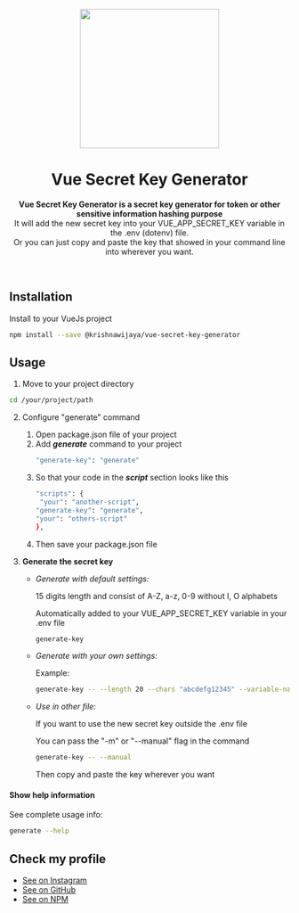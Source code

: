 <p align="center">
  <img width="250" src="https://upload.wikimedia.org/wikipedia/commons/thumb/9/95/Vue.js_Logo_2.svg/1200px-Vue.js_Logo_2.svg.png">
</p>
<h1 align="center"> Vue Secret Key Generator </h1>
<p align="center">
  <b>Vue Secret Key Generator is a secret key generator for token or other sensitive information hashing purpose</b>
  <br>
  It will add the new secret key into your VUE_APP_SECRET_KEY variable in the .env (dotenv) file.
  <br>
  Or you can just copy and paste the key that showed in your command line into wherever you want.
</p>

<br>

## Installation

Install to your VueJs project

```bash
npm install --save @krishnawijaya/vue-secret-key-generator
```

## Usage

1. Move to your project directory

```bash
cd /your/project/path
```

2. Configure "generate" command

   1. Open package.json file of your project
   2. Add **_generate_** command to your project
      ```bash
      "generate-key": "generate"
      ```
   3. So that your code in the **_script_** section looks like this
      ```bash
      "scripts": {
       "your": "another-script",
      "generate-key": "generate",
      "your": "others-script"
      },
      ```
   4. Then save your package.json file

3. **Generate the secret key**

   - *Generate with default settings:*

     15 digits length and consist of A-Z, a-z, 0-9 without I, O alphabets

     Automatically added to your VUE_APP_SECRET_KEY variable in your .env file

     ```bash
     generate-key
     ```

   - *Generate with your own settings:*

     Example:

     ```bash
     generate-key -- --length 20 --chars "abcdefg12345" --variable-name "YOUR_CUSTOM_VARIABLE_NAME"
     ```

   - *Use in other file:*

     If you want to use the new secret key outside the .env file

     You can pass the "-m" or "--manual" flag in the command

     ```bash
     generate-key -- --manual
     ```

     Then copy and paste the key wherever you want

#### Show help information

See complete usage info:

```bash
generate --help
```

## Check my profile

- [See on Instagram](https://instagram.com/krishnawijayaaa)
- [See on GitHub](https://github.com/krishnawijaya)
- [See on NPM](https://www.npmjs.com/~krishnawijaya)
